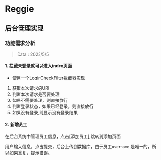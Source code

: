 # Reggie
## 后台管理实现

### 功能需求分析



>   Data : 2023/5/5

#### 1. 拦截未登录就可以进入index页面
- 使用一个LoginCheckFilter拦截器实现
1. 获取本次请求的URI
2. 判断本次请求是否要处理
3. 如果不需要处理，则直接放行
4. 判断登录状态，如果已经登录，则直接放行
5. 如果没有登录,则显示没有登录结果

#### 2. 新增员工
在后台系统中管理员工信息，点击[添加员工],跳转到添加页面

用户输入信息，点击提交，后台上传到数据库，由于员工`username` 是唯一的，所以如果重复，提示错误。
